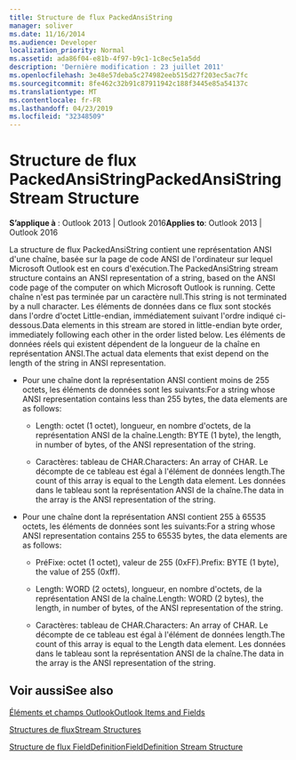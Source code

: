 ```yaml
---
title: Structure de flux PackedAnsiString
manager: soliver
ms.date: 11/16/2014
ms.audience: Developer
localization_priority: Normal
ms.assetid: ada86f04-e81b-4f97-b9c1-1c8ec5e1a5dd
description: 'Dernière modification : 23 juillet 2011'
ms.openlocfilehash: 3e48e57deba5c274982eeb515d27f203ec5ac7fc
ms.sourcegitcommit: 8fe462c32b91c87911942c188f3445e85a54137c
ms.translationtype: MT
ms.contentlocale: fr-FR
ms.lasthandoff: 04/23/2019
ms.locfileid: "32348509"
---
```

# <a name="packedansistring-stream-structure"></a><span data-ttu-id="4f74c-103">Structure de flux PackedAnsiString</span><span class="sxs-lookup"><span data-stu-id="4f74c-103">PackedAnsiString Stream Structure</span></span>

  
  
<span data-ttu-id="4f74c-104">**S’applique à** : Outlook 2013 | Outlook 2016</span><span class="sxs-lookup"><span data-stu-id="4f74c-104">**Applies to**: Outlook 2013 | Outlook 2016</span></span> 
  
<span data-ttu-id="4f74c-105">La structure de flux PackedAnsiString contient une représentation ANSI d'une chaîne, basée sur la page de code ANSI de l'ordinateur sur lequel Microsoft Outlook est en cours d'exécution.</span><span class="sxs-lookup"><span data-stu-id="4f74c-105">The PackedAnsiString stream structure contains an ANSI representation of a string, based on the ANSI code page of the computer on which Microsoft Outlook is running.</span></span> <span data-ttu-id="4f74c-106">Cette chaîne n'est pas terminée par un caractère null.</span><span class="sxs-lookup"><span data-stu-id="4f74c-106">This string is not terminated by a null character.</span></span> <span data-ttu-id="4f74c-107">Les éléments de données dans ce flux sont stockés dans l'ordre d'octet Little-endian, immédiatement suivant l'ordre indiqué ci-dessous.</span><span class="sxs-lookup"><span data-stu-id="4f74c-107">Data elements in this stream are stored in little-endian byte order, immediately following each other in the order listed below.</span></span> <span data-ttu-id="4f74c-108">Les éléments de données réels qui existent dépendent de la longueur de la chaîne en représentation ANSI.</span><span class="sxs-lookup"><span data-stu-id="4f74c-108">The actual data elements that exist depend on the length of the string in ANSI representation.</span></span>
  
- <span data-ttu-id="4f74c-109">Pour une chaîne dont la représentation ANSI contient moins de 255 octets, les éléments de données sont les suivants:</span><span class="sxs-lookup"><span data-stu-id="4f74c-109">For a string whose ANSI representation contains less than 255 bytes, the data elements are as follows:</span></span>
    
  - <span data-ttu-id="4f74c-110">Length: octet (1 octet), longueur, en nombre d'octets, de la représentation ANSI de la chaîne.</span><span class="sxs-lookup"><span data-stu-id="4f74c-110">Length: BYTE (1 byte), the length, in number of bytes, of the ANSI representation of the string.</span></span>
    
  - <span data-ttu-id="4f74c-111">Caractères: tableau de CHAR.</span><span class="sxs-lookup"><span data-stu-id="4f74c-111">Characters: An array of CHAR.</span></span> <span data-ttu-id="4f74c-112">Le décompte de ce tableau est égal à l'élément de données length.</span><span class="sxs-lookup"><span data-stu-id="4f74c-112">The count of this array is equal to the Length data element.</span></span> <span data-ttu-id="4f74c-113">Les données dans le tableau sont la représentation ANSI de la chaîne.</span><span class="sxs-lookup"><span data-stu-id="4f74c-113">The data in the array is the ANSI representation of the string.</span></span>
    
- <span data-ttu-id="4f74c-114">Pour une chaîne dont la représentation ANSI contient 255 à 65535 octets, les éléments de données sont les suivants:</span><span class="sxs-lookup"><span data-stu-id="4f74c-114">For a string whose ANSI representation contains 255 to 65535 bytes, the data elements are as follows:</span></span>
    
  - <span data-ttu-id="4f74c-115">PréFixe: octet (1 octet), valeur de 255 (0xFF).</span><span class="sxs-lookup"><span data-stu-id="4f74c-115">Prefix: BYTE (1 byte), the value of 255 (0xff).</span></span>
    
  - <span data-ttu-id="4f74c-116">Length: WORD (2 octets), longueur, en nombre d'octets, de la représentation ANSI de la chaîne.</span><span class="sxs-lookup"><span data-stu-id="4f74c-116">Length: WORD (2 bytes), the length, in number of bytes, of the ANSI representation of the string.</span></span>
    
  - <span data-ttu-id="4f74c-117">Caractères: tableau de CHAR.</span><span class="sxs-lookup"><span data-stu-id="4f74c-117">Characters: An array of CHAR.</span></span> <span data-ttu-id="4f74c-118">Le décompte de ce tableau est égal à l'élément de données length.</span><span class="sxs-lookup"><span data-stu-id="4f74c-118">The count of this array is equal to the Length data element.</span></span> <span data-ttu-id="4f74c-119">Les données dans le tableau sont la représentation ANSI de la chaîne.</span><span class="sxs-lookup"><span data-stu-id="4f74c-119">The data in the array is the ANSI representation of the string.</span></span>
    
## <a name="see-also"></a><span data-ttu-id="4f74c-120">Voir aussi</span><span class="sxs-lookup"><span data-stu-id="4f74c-120">See also</span></span>



[<span data-ttu-id="4f74c-121">Éléments et champs Outlook</span><span class="sxs-lookup"><span data-stu-id="4f74c-121">Outlook Items and Fields</span></span>](outlook-items-and-fields.md)
  
[<span data-ttu-id="4f74c-122">Structures de flux</span><span class="sxs-lookup"><span data-stu-id="4f74c-122">Stream Structures</span></span>](stream-structures.md)
  
[<span data-ttu-id="4f74c-123">Structure de flux FieldDefinition</span><span class="sxs-lookup"><span data-stu-id="4f74c-123">FieldDefinition Stream Structure</span></span>](fielddefinition-stream-structure.md)

